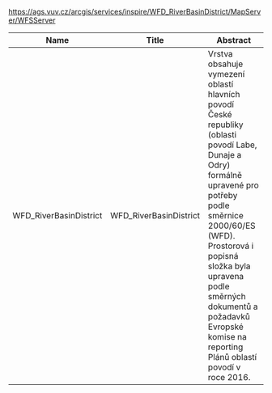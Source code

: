 https://ags.vuv.cz/arcgis/services/inspire/WFD_RiverBasinDistrict/MapServer/WFSServer

|Name|Title|Abstract|
|--|--|--|
|WFD_RiverBasinDistrict|WFD_RiverBasinDistrict|Vrstva obsahuje vymezení oblastí hlavních povodí České republiky (oblasti povodí Labe, Dunaje a Odry) formálně upravené pro potřeby podle směrnice 2000/60/ES (WFD). Prostorová i popisná složka byla upravena podle směrných dokumentů a požadavků Evropské komise na reporting Plánů oblastí povodí v roce 2016.|
